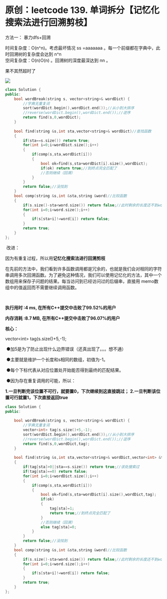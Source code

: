 # 原创：leetcode 139. 单词拆分【记忆化搜索法进行回溯剪枝】

> 
方法一：
暴力dfs+回溯
<p>时间复杂度：O(n^n)。考虑最坏情况 ss =aaaaaaa 。每一个前缀都在字典中，此时回溯树的复杂度会达到 n^n<br/>
空间复杂度：O(n)O(n) 。回溯树的深度最深达到 nn 。</p>


果不其然超时了

![](https://img-blog.csdnimg.cn/20190610191959934.png?x-oss-process=image/watermark,type_ZmFuZ3poZW5naGVpdGk,shadow_10,text_aHR0cHM6Ly9jaGVuemh1by5ibG9nLmNzZG4ubmV0,size_16,color_FFFFFF,t_70)
```c++
class Solution {
public:
    bool wordBreak(string s, vector<string>& wordDict) {
        //字典无重复词
        sort(wordDict.begin(),wordDict.end());//从小到大排序
        //reverse(wordDict.begin(),wordDict.end());//逆序
        return find(s,0,wordDict);
    }
    
    bool find(string &s,int sta,vector<string>& wordDict)//查找函数
    {
        if(sta==s.size()) return true;
        for(int i=0;i<wordDict.size();i++)
        {
            if(comp(s,sta,wordDict[i]))
            {
                bool ok=find(s,sta+wordDict[i].size(),wordDict);
                if(ok) return true;//到终点完全匹配了
                //否则继续（回溯）
            }  
        }
        return false;//没找到
    }
    bool comp(string &s,int &sta,string &word)//比较函数
    {
        if(s.size()-sta<word.size()) return false;//此时剩余的长度还不到word的长度
        for(int i=0;i<word.size();i++)
        {
            if(s[sta+i]!=word[i]) return false;
        }
        return true;
    }
};
```
 改进：

因为有重复过程，所以用**记忆化搜索法进行回溯剪枝**

在先前的方法中，我们看到许多函数调用都是冗余的，也就是我们会对相同的字符串调用多次回溯函数。为了避免这种情况，我们可以使用记忆化的方法，其中一个 数组用来保存子问题的结果。每当访问到已经访问过的后缀串，直接用 memo数组中的值返回而不需要继续调用函数。

 

**执行用时 :4 ms, 在所有C++提交中击败了99.52%的用户**

**内存消耗 :8.7 MB, 在所有C++提交中击败了96.07%的用户**

**核心：**

> 
vector&lt;int&gt; tag(s.size()+5,-1);


 ●加5是为了防止出现什么边界错误（还真出现了。。。想不通）

 ●主要就是维护一个长度和s相同的数组，初值为-1。

 ●每个下标代表从对应位置处开始能否得到最终的匹配结果。

 ●因为存在重复调用的可能，所以：

> 
**1.一旦判断完该位置不可行，就要置0，下次继续到这直接跳过；**
**2.一旦判断该位置可行就置1，下次直接返回true**

```c++
class Solution {
public:
    
    bool wordBreak(string s, vector<string>& wordDict) {
        //字典无重复词
        vector<int> tag(s.size()+5,-1);
        sort(wordDict.begin(),wordDict.end());//从小到大排序
        //reverse(wordDict.begin(),wordDict.end());//逆序
        return find(s,0,wordDict,tag);
    }
    
    bool find(string &s,int sta,vector<string>& wordDict,vector<int> &tag)//查找函数
    {
        if(tag[sta]>0||sta==s.size()) return true;//该处搜索过
        if(tag[sta]==0) return false;
        for(int i=0;i<wordDict.size();i++)
        {
            if(comp(s,sta,wordDict[i]))
            {
                bool ok=find(s,sta+wordDict[i].size(),wordDict,tag);
                if(ok) 
                {
                    tag[sta]=1;
                    return true;//到终点完全匹配了
                }
                //否则继续（回溯）
                else tag[sta]=0;
            }  
        }
        return false;//没找到
    }
    bool comp(string &s,int &sta,string &word)//比较函数
    {
        if(s.size()-sta<word.size()) return false;//此时剩余的长度还不到word的长度
        for(int i=0;i<word.size();i++)
        {
            if(s[sta+i]!=word[i]) return false;
        }
        return true;
    }
};
```
 
